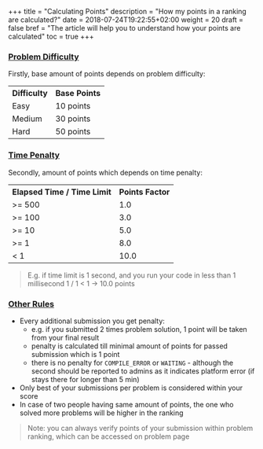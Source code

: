 +++
title = "Calculating Points"
description = "How my points in a ranking are calculated?"
date = 2018-07-24T19:22:55+02:00
weight = 20
draft = false
bref = "The article will help you to understand how your points are calculated"
toc = true
+++

<h3 class="section-head" id="h-problem-difficulty"><a href="#h-problem-difficulty">Problem Difficulty</a></h3>

Firstly, base amount of points depends on problem difficulty:

<table class="bordered striped">
    <tr>
        <th>Difficulty</th>
        <th>Base Points</th>
    </tr>
    <tr>
        <td>Easy</td>
        <td>10 points</td>
    </tr>
    <tr>
        <td>Medium</td>
        <td>30 points</td>
    </tr>
    <tr>
        <td>Hard</td>
        <td>50 points</td>
    </tr>
</table>
  
<h3 class="section-head" id="h-time-penalty"><a href="#h-time-penalty">Time Penalty</a></h3>

Secondly, amount of points which depends on time penalty:

<table class="bordered striped">
    <tr>
        <th>Elapsed Time / Time Limit</th>
        <th>Points Factor</th>
    </tr>
    <tr>
        <td>&gt;= 500</td>
        <td>1.0</td>
    </tr>
    <tr>
        <td>&gt;= 100</td>
        <td>3.0</td>
    </tr>
    <tr>
        <td>&gt;= 10</td>
        <td>5.0</td>
    </tr>
    <tr>
        <td>&gt;= 1</td>
        <td>8.0</td>
    </tr>
    <tr>
        <td>&lt; 1</td>
        <td>10.0</td>
    </tr>
</table>
  
> E.g. if time limit is 1 second, and you run your code in less than 1 millisecond 1 / 1 < 1 -> 10.0 points
  
<h3 class="section-head" id="h-other-rules"><a href="#h-other-rules">Other Rules</a></h3>

* Every additional submission you get penalty:
  * e.g. if you submitted 2 times problem solution, 1 point will be taken from your final result
  * penalty is calculated till minimal amount of points for passed submission which is 1 point
  * there is no penalty for `COMPILE_ERROR` or `WAITING` - although the second should be reported to admins as it indicates
  platform error (if stays there for longer than 5 min)
* Only best of your submissions per problem is considered within your score
* In case of two people having same amount of points, the one who solved more problems will be higher in the ranking

> Note: you can always verify points of your submission within problem ranking, which can be accessed on problem page